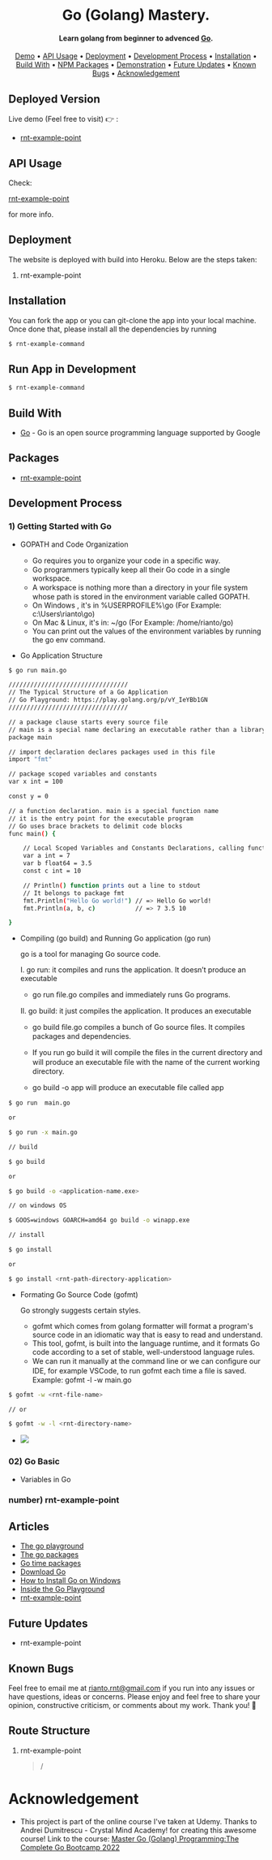 <h1 align="center">
  <br>
  Go (Golang) Mastery. 
  <br>
</h1>

<h4 align="center"> Learn golang from beginner to advenced <a href="https://go.dev/" target="_blank">Go</a>.</h4>

 <p align="center">
 <a href="#deployed-version">Demo</a> •
  <a href="#api-usage">API Usage</a> •
  <a href="#deployment">Deployment</a> •
  <a href="#development-process">Development Process</a> •
  <a href="#installation">Installation</a> •
  <a href="#build-with">Build With</a> •
  <a href="#npm-packages">NPM Packages</a> •
  <a href="#demonstration">Demonstration</a> •
  <a href="#future-updates">Future Updates</a> • 
  <a href="#known-bugs">Known Bugs</a> • 
  <a href="#acknowledgement">Acknowledgement</a>
</p>

## Deployed Version

Live demo (Feel free to visit) 👉 :

- [rnt-example-point](https://github.com)

## API Usage

Check:

[rnt-example-point](https://github.com)

for more info.

## Deployment

The website is deployed with build into Heroku. Below are the steps taken:

1. rnt-example-point

## Installation

You can fork the app or you can git-clone the app into your local machine. Once done that, please install all the dependencies by running

```sh
$ rnt-example-command
```

## Run App in Development

```sh
$ rnt-example-command
```

## Build With

- [Go](https://go.dev/) - Go is an open source programming language supported by Google

## Packages

- [rnt-example-point](https://github.com/)

## Development Process

### 1) Getting Started with Go

- GOPATH and Code Organization

  - Go requires you to organize your code in a speciﬁc way.
  - Go programmers typically keep all their Go code in a single workspace.
  - A workspace is nothing more than a directory in your ﬁle system whose path is stored in
    the environment variable called GOPATH.
  - On Windows , it's in %USERPROFILE%\go (For Example: c:\Users\rianto\go)
  - On Mac & Linux, it's in: ~/go (For Example: /home/rianto/go)
  - You can print out the values of the environment variables by running the go env command.

- Go Application Structure

```sh
$ go run main.go
```

```sh
/////////////////////////////////
// The Typical Structure of a Go Application
// Go Playground: https://play.golang.org/p/vY_IeYBb1GN
/////////////////////////////////

// a package clause starts every source file
// main is a special name declaring an executable rather than a library (package)
package main

// import declaration declares packages used in this file
import "fmt"

// package scoped variables and constants
var x int = 100

const y = 0

// a function declaration. main is a special function name
// it is the entry point for the executable program
// Go uses brace brackets to delimit code blocks
func main() {

    // Local Scoped Variables and Constants Declarations, calling functions etc
    var a int = 7
    var b float64 = 3.5
    const c int = 10

    // Println() function prints out a line to stdout
    // It belongs to package fmt
    fmt.Println("Hello Go world!") // => Hello Go world!
    fmt.Println(a, b, c)           // => 7 3.5 10

}
```

- Compiling (go build) and Running Go application (go run)

  go is a tool for managing Go source code.

  I. go run: it compiles and runs the application. It doesn’t produce an executable

  - go run ﬁle.go compiles and immediately runs Go programs.

  II. go build: it just compiles the application. It produces an executable

  - go build ﬁle.go compiles a bunch of Go source ﬁles. It compiles packages and dependencies.
  - If you run go build it will compile the ﬁles in the current directory and will produce an executable ﬁle with the name of the current working directory.

  - go build -o app will produce an executable ﬁle called app

```sh
$ go run  main.go

or

$ go run -x main.go
```

```sh
// build

$ go build

or

$ go build -o <application-name.exe>
```

```sh
// on windows OS

$ GOOS=windows GOARCH=amd64 go build -o winapp.exe
```

```sh
// install

$ go install

or

$ go install <rnt-path-directory-application>
```

- Formating Go Source Code (gofmt)

  Go strongly suggests certain styles.

  - gofmt which comes from golang formatter will format a program's source code in an idiomatic way that is easy to read and understand.
  - This tool, gofmt, is built into the language runtime, and it formats Go code according to a set of stable, well-understood language rules.
  - We can run it manually at the command line or we can conﬁgure our IDE, for example VSCode, to run gofmt each time a ﬁle is saved.
    Example: gofmt -l -w main.go

```sh
$ gofmt -w <rnt-file-name>

// or

$ gofmt -w -l <rnt-directory-name>
```

- [![](rnt-example-imageUrl)](https://github.com/Rianto-RNT)

### 02) Go Basic

- Variables in Go

### number) rnt-example-point

## Articles

- [The go playground](https://go.dev/play/)
- [The go packages](https://pkg.go.dev/)
- [Go time packages](https://pkg.go.dev/time)
- [Download Go](https://go.dev/dl/)
- [How to Install Go on Windows](https://golangdocs.com/install-go-windows)
- [Inside the Go Playground](https://go.dev/blog/playground)
- [rnt-example-point](https://github.com/)

## Future Updates

- rnt-example-point

## Known Bugs

Feel free to email me at rianto.rnt@gmail.com if you run into any issues or have questions, ideas or concerns.
Please enjoy and feel free to share your opinion, constructive criticism, or comments about my work. Thank you! 🙂

## Route Structure

1. rnt-example-point
   > /

# Acknowledgement

- This project is part of the online course I've taken at Udemy. Thanks to Andrei Dumitrescu - Crystal Mind Academy! for creating this awesome course! Link to the course: [Master Go (Golang) Programming:The Complete Go Bootcamp 2022](https://www.udemy.com/course/master-go-programming-complete-golang-bootcamp/)
